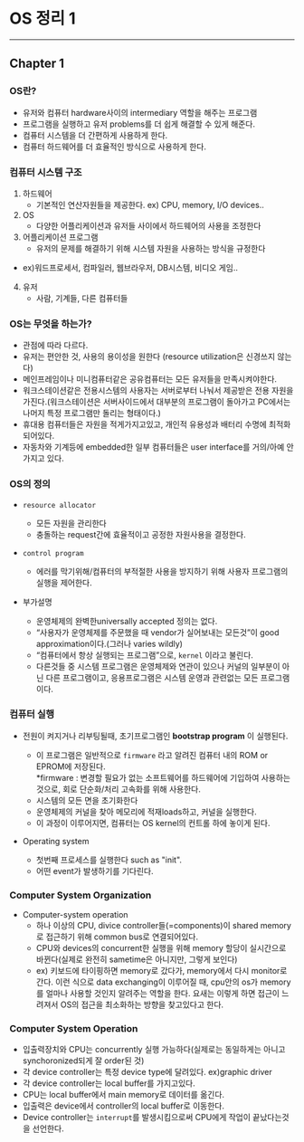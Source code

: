 # OS 정리 1

<hr>

## Chapter 1

### OS란?

- 유저와 컴퓨터 hardware사이의 intermediary 역할을 해주는 프로그램
- 프로그램을 실행하고 유저 problems를 더 쉽게 해결할 수 있게 해준다.
- 컴퓨터 시스템을 더 간편하게 사용하게 한다.
- 컴퓨터 하드웨어를 더 효율적인 방식으로 사용하게 한다.


### 컴퓨터 시스템 구조

1. 하드웨어
    - 기본적인 연산자원들을 제공한다. ex) CPU, memory, I/O devices..
2. OS
    - 다양한 어플리케이션과 유저들 사이에서 하드웨어의 사용을 조정한다
3. 어플리케이션 프로그램
    - 유저의 문제를 해결하기 위해 시스템 자원을 사용하는 방식을 규정한다
- ex)워드프로세서, 컴파일러, 웹브라우저, DB시스템, 비디오 게임..
4. 유저
    - 사람, 기계들, 다른 컴퓨터들

### OS는 무엇을 하는가?

- 관점에 따라 다르다.
- 유저는 편안한 것, 사용의 용이성을 원한다 (resource utilization은 신경쓰지 않는다)
- 메인프레임이나 미니컴퓨터같은 공유컴퓨터는 모든 유저들을 만족시켜야한다.
- 워크스테이션같은 전용시스템의 사용자는 서버로부터 나눠서 제공받은 전용 자원을 가진다.(워크스테이션은 서버사이드에서 대부분의 프로그램이 돌아가고 PC에서는 나머지 특정 프로그램만 돌리는 형태이다.)
- 휴대용 컴퓨터들은 자원을 적게가지고있고, 개인적 유용성과 배터리 수명에 최적화되어있다.
- 자동차와 기계등에 embedded한 일부 컴퓨터들은 user interface를 거의/아예 안가지고 있다.

### OS의 정의

* `resource allocator`
    - 모든 자원을 관리한다
    - 충돌하는 request간에 효율적이고 공정한 자원사용을 결정한다.

* `control program`
    - 에러를 막기위해/컴퓨터의 부적절한 사용을 방지하기 위해 사용자 프로그램의 실행을 제어한다.

* 부가설명 
    - 운영체제의 완벽한universally accepted 정의는 없다.
    - “사용자가 운영체제를 주문했을 때 vendor가 실어보내는 모든것”이 good approximation이다.(그러나 varies wildly)
    - “컴퓨터에서 항상 실행되는 프로그램”으로, `kernel` 이라고 불린다.
    - 다른것들 중 시스템 프로그램은 운영체제와 연관이 있으나 커널의 일부분이 아닌 다른 프로그램이고, 응용프로그램은 시스템 운영과 관련없는 모든 프로그램이다.


### 컴퓨터 실행

+ 전원이 켜지거나 리부팅될때, 초기프로그램인 __bootstrap program__ 이 실행된다.
    - 이 프로그램은 일반적으로 `firmware` 라고 알려진 컴퓨터 내의 ROM or EPROM에 저장된다.   
    *firmware : 변경할 필요가 없는 소프트웨어를 하드웨어에 기입하여 사용하는것으로, 회로 단순화/처리 고속화를 위해 사용한다.
    - 시스템의 모든 면을 초기화한다
    - 운영체제의 커널을 찾아 메모리에 적재loads하고, 커널을 실행한다.
    - 이 과정이 이루어지면, 컴퓨터는 OS kernel의 컨트롤 하에 놓이게 된다.
    
+ Operating system
    - 첫번째 프로세스를 실행한다 such as "init".
    - 어떤 event가 발생하기를 기다린다.
    
### Computer System Organization

* Computer-system operation
    - 하나 이상의 CPU, divice controller들(=components)이 shared memory로 접근하기 위해 common bus로 연결되어있다.
    - CPU와 devices의 concurrent한 실행을 위해 memory 할당이 실시간으로 바뀐다(실제로 완전히 sametime은 아니지만, 그렇게 보인다)
    - ex) 키보드에 타이핑하면 memory로 갔다가, memory에서 다시 monitor로 간다. 이런 식으로 data exchanging이 이루어질 때, cpu안의 os가 memory를 얼마나 사용할 것인지 알려주는 역할을 한다. 요새는 이렇게 하면 접근이 느려져서 OS의 접근을 최소화하는 방향을 찾고있다고 한다.
    
### Computer System Operation

* 입출력장치와 CPU는 concurrently 실행 가능하다(실제로는 동일하게는 아니고 synchoronized되게 잘 order된 것)
* 각 device controller는 특정 device type에 달려있다. ex)graphic driver
* 각 device controller는 local buffer를 가지고있다.
* CPU는 local buffer에서 main memory로 데이터를 옮긴다.
* 입출력은 device에서 controller의 local buffer로 이동한다.
* Device controller는 `interrupt`를 발생시킴으로써 CPU에게 작업이 끝났다는것을 선언한다.

